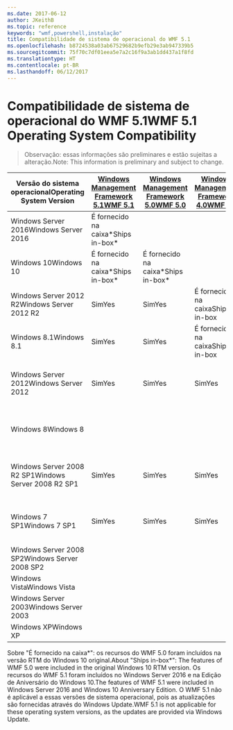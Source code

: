```yaml
---
ms.date: 2017-06-12
author: JKeithB
ms.topic: reference
keywords: "wmf,powershell,instalação"
title: Compatibilidade de sistema de operacional do WMF 5.1
ms.openlocfilehash: b8724538a03ab67529682b9efb29e3ab947339b5
ms.sourcegitcommit: 75f70c7df01eea5e7a2c16f9a3ab1dd437a1f8fd
ms.translationtype: HT
ms.contentlocale: pt-BR
ms.lasthandoff: 06/12/2017
---
```

# <a name="wmf-51-operating-system-compatibility"></a><span data-ttu-id="3880c-103">Compatibilidade de sistema de operacional do WMF 5.1</span><span class="sxs-lookup"><span data-stu-id="3880c-103">WMF 5.1 Operating System Compatibility</span></span> #

> <span data-ttu-id="3880c-104">Observação: essas informações são preliminares e estão sujeitas a alteração.</span><span class="sxs-lookup"><span data-stu-id="3880c-104">Note: This information is preliminary and subject to change.</span></span>

| <span data-ttu-id="3880c-105">Versão do sistema operacional</span><span class="sxs-lookup"><span data-stu-id="3880c-105">Operating System Version</span></span> | [<span data-ttu-id="3880c-106">Windows Management Framework 5.1</span><span class="sxs-lookup"><span data-stu-id="3880c-106">WMF 5.1</span></span>](https://aka.ms/wmf51download) | [<span data-ttu-id="3880c-107">Windows Management Framework 5.0</span><span class="sxs-lookup"><span data-stu-id="3880c-107">WMF 5.0</span></span>](https://aka.ms/wmf5download) | [<span data-ttu-id="3880c-108">Windows Management Framework 4.0</span><span class="sxs-lookup"><span data-stu-id="3880c-108">WMF 4.0</span></span>](https://aka.ms/wmf4download) |  [<span data-ttu-id="3880c-109">WMF 3.0</span><span class="sxs-lookup"><span data-stu-id="3880c-109">WMF 3.0</span></span>](https://aka.ms/wmf3download) | [<span data-ttu-id="3880c-110">WMF 2.0</span><span class="sxs-lookup"><span data-stu-id="3880c-110">WMF 2.0</span></span>](https://aka.ms/wmf2download) |
| ------------------------ | ----------- | ----------- | ----------- | ------------ |  ------------- |
| <span data-ttu-id="3880c-111">Windows Server 2016</span><span class="sxs-lookup"><span data-stu-id="3880c-111">Windows Server 2016</span></span> | <span data-ttu-id="3880c-112">É fornecido na caixa*</span><span class="sxs-lookup"><span data-stu-id="3880c-112">Ships in-box*</span></span> |  |  |  |  |
| <span data-ttu-id="3880c-113">Windows 10</span><span class="sxs-lookup"><span data-stu-id="3880c-113">Windows 10</span></span> | <span data-ttu-id="3880c-114">É fornecido na caixa*</span><span class="sxs-lookup"><span data-stu-id="3880c-114">Ships in-box*</span></span> | <span data-ttu-id="3880c-115">É fornecido na caixa*</span><span class="sxs-lookup"><span data-stu-id="3880c-115">Ships in-box*</span></span>  | | | |  
| <span data-ttu-id="3880c-116">Windows Server 2012 R2</span><span class="sxs-lookup"><span data-stu-id="3880c-116">Windows Server 2012 R2</span></span>| <span data-ttu-id="3880c-117">Sim</span><span class="sxs-lookup"><span data-stu-id="3880c-117">Yes</span></span> | <span data-ttu-id="3880c-118">Sim</span><span class="sxs-lookup"><span data-stu-id="3880c-118">Yes</span></span> | <span data-ttu-id="3880c-119">É fornecido na caixa</span><span class="sxs-lookup"><span data-stu-id="3880c-119">Ships in-box</span></span> |  |  |
| <span data-ttu-id="3880c-120">Windows 8.1</span><span class="sxs-lookup"><span data-stu-id="3880c-120">Windows 8.1</span></span> | <span data-ttu-id="3880c-121">Sim</span><span class="sxs-lookup"><span data-stu-id="3880c-121">Yes</span></span> | <span data-ttu-id="3880c-122">Sim</span><span class="sxs-lookup"><span data-stu-id="3880c-122">Yes</span></span> |  <span data-ttu-id="3880c-123">É fornecido na caixa</span><span class="sxs-lookup"><span data-stu-id="3880c-123">Ships in-box</span></span> |  |  |
| <span data-ttu-id="3880c-124">Windows Server 2012</span><span class="sxs-lookup"><span data-stu-id="3880c-124">Windows Server 2012</span></span> | <span data-ttu-id="3880c-125">Sim</span><span class="sxs-lookup"><span data-stu-id="3880c-125">Yes</span></span> | <span data-ttu-id="3880c-126">Sim</span><span class="sxs-lookup"><span data-stu-id="3880c-126">Yes</span></span> | <span data-ttu-id="3880c-127">Sim</span><span class="sxs-lookup"><span data-stu-id="3880c-127">Yes</span></span> |  <span data-ttu-id="3880c-128">É fornecido na caixa</span><span class="sxs-lookup"><span data-stu-id="3880c-128">Ships in-box</span></span> | |
| <span data-ttu-id="3880c-129">Windows 8</span><span class="sxs-lookup"><span data-stu-id="3880c-129">Windows 8</span></span> |  |  |  | <span data-ttu-id="3880c-130">É fornecido na caixa</span><span class="sxs-lookup"><span data-stu-id="3880c-130">Ships in-box</span></span> | |
| <span data-ttu-id="3880c-131">Windows Server 2008 R2 SP1</span><span class="sxs-lookup"><span data-stu-id="3880c-131">Windows Server 2008 R2 SP1</span></span> | <span data-ttu-id="3880c-132">Sim</span><span class="sxs-lookup"><span data-stu-id="3880c-132">Yes</span></span> | <span data-ttu-id="3880c-133">Sim</span><span class="sxs-lookup"><span data-stu-id="3880c-133">Yes</span></span> | <span data-ttu-id="3880c-134">Sim</span><span class="sxs-lookup"><span data-stu-id="3880c-134">Yes</span></span> |  <span data-ttu-id="3880c-135">Sim</span><span class="sxs-lookup"><span data-stu-id="3880c-135">Yes</span></span>| <span data-ttu-id="3880c-136">É fornecido na caixa</span><span class="sxs-lookup"><span data-stu-id="3880c-136">Ships in-box</span></span> |
| <span data-ttu-id="3880c-137">Windows 7 SP1</span><span class="sxs-lookup"><span data-stu-id="3880c-137">Windows 7 SP1</span></span>  | <span data-ttu-id="3880c-138">Sim</span><span class="sxs-lookup"><span data-stu-id="3880c-138">Yes</span></span> | <span data-ttu-id="3880c-139">Sim</span><span class="sxs-lookup"><span data-stu-id="3880c-139">Yes</span></span> | <span data-ttu-id="3880c-140">Sim</span><span class="sxs-lookup"><span data-stu-id="3880c-140">Yes</span></span> | <span data-ttu-id="3880c-141">Sim</span><span class="sxs-lookup"><span data-stu-id="3880c-141">Yes</span></span> | <span data-ttu-id="3880c-142">É fornecido na caixa</span><span class="sxs-lookup"><span data-stu-id="3880c-142">Ships in-box</span></span> |
| <span data-ttu-id="3880c-143">Windows Server 2008 SP2</span><span class="sxs-lookup"><span data-stu-id="3880c-143">Windows Server 2008 SP2</span></span> | | | | <span data-ttu-id="3880c-144">Sim</span><span class="sxs-lookup"><span data-stu-id="3880c-144">Yes</span></span> | <span data-ttu-id="3880c-145">Sim</span><span class="sxs-lookup"><span data-stu-id="3880c-145">Yes</span></span> |
| <span data-ttu-id="3880c-146">Windows Vista</span><span class="sxs-lookup"><span data-stu-id="3880c-146">Windows Vista</span></span> | | | | | <span data-ttu-id="3880c-147">Sim</span><span class="sxs-lookup"><span data-stu-id="3880c-147">Yes</span></span> |
| <span data-ttu-id="3880c-148">Windows Server 2003</span><span class="sxs-lookup"><span data-stu-id="3880c-148">Windows Server 2003</span></span>| | | |  | <span data-ttu-id="3880c-149">Sim</span><span class="sxs-lookup"><span data-stu-id="3880c-149">Yes</span></span> |
| <span data-ttu-id="3880c-150">Windows XP</span><span class="sxs-lookup"><span data-stu-id="3880c-150">Windows XP</span></span> | | | |  | <span data-ttu-id="3880c-151">Sim</span><span class="sxs-lookup"><span data-stu-id="3880c-151">Yes</span></span> |


<span data-ttu-id="3880c-152">Sobre "É fornecido na caixa*": os recursos do WMF 5.0 foram incluídos na versão RTM do Windows 10 original.</span><span class="sxs-lookup"><span data-stu-id="3880c-152">About "Ships in-box*": The features of WMF 5.0 were included in the original Windows 10 RTM version.</span></span>
<span data-ttu-id="3880c-153">Os recursos do WMF 5.1 foram incluídos no Windows Server 2016 e na Edição de Aniversário do Windows 10.</span><span class="sxs-lookup"><span data-stu-id="3880c-153">The features of WMF 5.1 were included in Windows Server 2016 and Windows 10 Anniversary Edition.</span></span> <span data-ttu-id="3880c-154">O WMF 5.1 não é aplicável a essas versões de sistema operacional, pois as atualizações são fornecidas através do Windows Update.</span><span class="sxs-lookup"><span data-stu-id="3880c-154">WMF 5.1 is not applicable for these operating system versions, as the updates are provided via Windows Update.</span></span>


